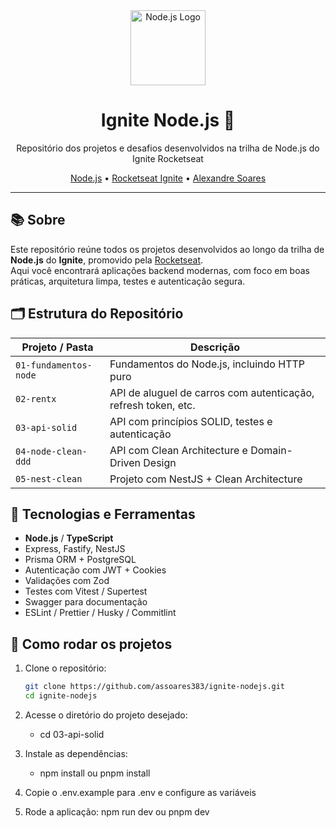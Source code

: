 <div align="center">
  <img src="https://nodejs.org/static/images/logo.svg" alt="Node.js Logo" width="120"/>

  <h1>Ignite Node.js 🚀</h1>
  <p>Repositório dos projetos e desafios desenvolvidos na trilha de Node.js do Ignite Rocketseat</p>

  <p>
    <a href="https://nodejs.org">Node.js</a> •
    <a href="https://www.rocketseat.com.br/ignite">Rocketseat Ignite</a> •
    <a href="https://github.com/assoares383">Alexandre Soares</a>
  </p>
</div>

---

## 📚 Sobre

Este repositório reúne todos os projetos desenvolvidos ao longo da trilha de **Node.js** do **Ignite**, promovido pela [Rocketseat](https://rocketseat.com.br/).  
Aqui você encontrará aplicações backend modernas, com foco em boas práticas, arquitetura limpa, testes e autenticação segura.

## 🗂 Estrutura do Repositório

| Projeto / Pasta                     | Descrição                                                      |
|-------------------------------------|-----------------------------------------------------------------|
| `01-fundamentos-node`               | Fundamentos do Node.js, incluindo HTTP puro                     |
| `02-rentx`                          | API de aluguel de carros com autenticação, refresh token, etc.  |
| `03-api-solid`                      | API com princípios SOLID, testes e autenticação                 |
| `04-node-clean-ddd`                 | API com Clean Architecture e Domain-Driven Design               |
| `05-nest-clean`                     | Projeto com NestJS + Clean Architecture                         |

## 🧪 Tecnologias e Ferramentas

- **Node.js** / **TypeScript**
- Express, Fastify, NestJS
- Prisma ORM + PostgreSQL
- Autenticação com JWT + Cookies
- Validações com Zod
- Testes com Vitest / Supertest
- Swagger para documentação
- ESLint / Prettier / Husky / Commitlint

## 🚀 Como rodar os projetos

1. Clone o repositório:
   ```bash
   git clone https://github.com/assoares383/ignite-nodejs.git
   cd ignite-nodejs

2. Acesse o diretório do projeto desejado: 
   - cd 03-api-solid

3. Instale as dependências:
   - npm install ou pnpm install

4. Copie o .env.example para .env e configure as variáveis

5. Rode a aplicação:
   npm run dev ou pnpm dev
